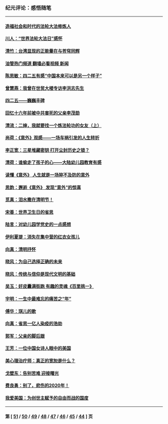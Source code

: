 ### 纪元评论：感悟随笔
---
#### [造福社会和时代的法轮大法修炼人](../../pages/nsc1035/n12944018.md?05150330) 
#### [川人：“世界法轮大法日”感怀](../../pages/nsc1035/n12932771.md?05150330) 
#### [清竹：台湾显现的正能量在与苍穹同辉](../../pages/nsc1035/n12928084.md?05150330) 
#### [油管热门频道 翻墙必看视频 新闻](ok?05150330)
#### [陈思敏：四二五有感“中国本来可以是另一个样子”](../../pages/nsc1035/n12902318.md?05150330) 
#### [曾慧燕：我曾在世贸大楼专访李洪志先生](../../pages/nsc1035/n12898729.md?05150330) 
#### [四二五——巍巍丰碑](../../pages/nsc1035/n12893609.md?05150330) 
#### [回忆十六年前被中共害死的父亲李茂勋](../../pages/nsc1035/n12880270.md?05150330) 
#### [清流：二婶，我就要找一个炼法轮功的女友（上）](../../pages/nsc1035/n12879174.md?05150330) 
#### [尚荷：《意外》观感——一场车祸引发的人生转折](../../pages/nsc1035/n12877867.md?05150330) 
#### [李正宽：三星堆藏密钥 打开尘封历史之锁？](../../pages/nsc1035/n12877650.md?05150330) 
#### [清荷：谁偷走了孩子的心——大陆幼儿园教育有感](../../pages/nsc1035/n12871130.md?05150330) 
#### [读懂《意外》 人生就是一场猝不及防的意外](../../pages/nsc1035/n12869689.md?05150330) 
#### [思韵：邂逅《意外》 发现“意外”的惊喜](../../pages/nsc1035/n12862144.md?05150330) 
#### [觅真：泪水撒在清明节！](../../pages/nsc1035/n12857953.md?05150330) 
#### [宋善：世界卫生日的省思](../../pages/nsc1035/n12855911.md?05150330) 
#### [陆言：对幼儿园学党史的一点感想](../../pages/nsc1035/n12851128.md?05150330) 
#### [伊利夏提：消失在集中营的红衣女孩儿](../../pages/nsc1035/n12848360.md?05150330) 
#### [向真：清明抒怀](../../pages/nsc1035/n12848172.md?05150330) 
#### [晓风：为自己选择正确的未来](../../pages/nsc1035/n12778898.md?05150330) 
#### [晓风：传统与信仰是现代文明的基础](../../pages/nsc1035/n12762161.md?05150330) 
#### [吴玉：好皮囊满街跑 有趣的灵魂《百里挑一》](../../pages/nsc1035/n12760835.md?05150330) 
#### [宇明：一生中最难忘的痛苦之“年”](../../pages/nsc1035/n12757663.md?05150330) 
#### [傅华：琪儿的歌](../../pages/nsc1035/n12746849.md?05150330) 
#### [向真：省思一亿人染疫的浩劫](../../pages/nsc1035/n12714820.md?05150330) 
#### [郭军：父亲的脚后跟](../../pages/nsc1035/n12709210.md?05150330) 
#### [王芳：一位中国女诗人眼中的美国](../../pages/nsc1035/n12701160.md?05150330) 
#### [美心理治疗师：真正的宽恕是什么？](../../pages/nsc1035/n12678354.md?05150330) 
#### [戈壁东：告别苦难 迎接曙光](../../pages/nsc1035/n12661413.md?05150330) 
#### [费良勇：别了，悲伤的2020年！](../../pages/nsc1035/n12661266.md?05150330) 
#### [我爱美国：为创世主赋予的自由而战的国度](../../pages/nsc1035/n12651996.md?05150330) 

---
#### 第 [ [51](./51.md?05150330) / [50](./50.md?05150330) / [49](./49.md?05150330) / [48](./48.md?05150330) / [47](./47.md?05150330) / [46](./46.md?05150330) / [45](./45.md?05150330) / [44](./44.md?05150330) ] 页
